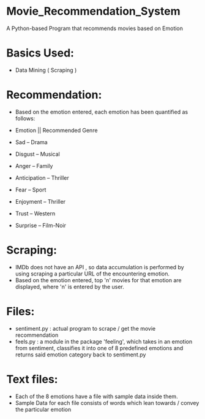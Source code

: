 # Movie_Recommendation_System
A Python-based Program that recommends movies based on Emotion

# Basics Used:
- Data Mining ( Scraping )

# Recommendation:
- Based on the emotion entered, each emotion has been quantified as follows:
- Emotion || Recommended Genre

- Sad – Drama
- Disgust – Musical
- Anger – Family
- Anticipation – Thriller
- Fear – Sport
- Enjoyment – Thriller
- Trust – Western
- Surprise – Film-Noir

# Scraping:
- IMDb does not have an API , so data accumulation is performed by using scraping a particular URL of the encountering emotion.
- Based on the emotion entered, top 'n' movies for that emotion are displayed, where 'n' is entered by the user.

# Files:
- sentiment.py : actual program to scrape / get the movie recommendation
- feels.py : a module in the package 'feeling', which takes in an emotion from sentiment, classifies it into one of 8 predefined emotions and returns said emotion category back to sentiment.py

# Text files:
- Each of the 8 emotions have a file with sample data inside them.
- Sample Data for each file consists of words which lean towards / convey the particular emotion
